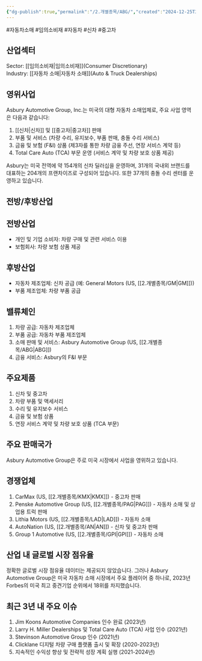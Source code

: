 ```yaml
---
{"dg-publish":true,"permalink":"/2.개별종목/ABG/","created":"2024-12-25T21:20:51.772+09:00","updated":"2025-07-29T21:37:04.241+09:00"}
---
```


#자동차소매 #임의소비재 #자동차 #신차 #중고차 
 
## 산업섹터

Sector: [[임의소비재\|임의소비재]](Consumer Discretionary)  
Industry: [[자동차 소매\|자동차 소매]](Auto & Truck Dealerships)

## 영위사업

Asbury Automotive Group, Inc.는 미국의 대형 자동차 소매업체로, 주요 사업 영역은 다음과 같습니다:

1. [[신차\|신차]] 및 [[중고차\|중고차]] 판매
2. 부품 및 서비스 (차량 수리, 유지보수, 부품 판매, 충돌 수리 서비스)
3. 금융 및 보험 (F&I) 상품 (제3자를 통한 차량 금융 주선, 연장 서비스 계약 등)
4. Total Care Auto (TCA) 부문 운영 (서비스 계약 및 차량 보호 상품 제공)

Asbury는 미국 전역에 약 154개의 신차 딜러십을 운영하며, 31개의 국내외 브랜드를 대표하는 204개의 프랜차이즈로 구성되어 있습니다. 또한 37개의 충돌 수리 센터를 운영하고 있습니다.

## 전방/후방산업

## 전방산업

- 개인 및 기업 소비자: 차량 구매 및 관련 서비스 이용
- 보험회사: 차량 보험 상품 제공

## 후방산업

- 자동차 제조업체: 신차 공급 (예: General Motors (US, [[2.개별종목/GM\|GM]]))
- 부품 제조업체: 차량 부품 공급

## 밸류체인

1. 차량 공급: 자동차 제조업체
2. 부품 공급: 자동차 부품 제조업체
3. 소매 판매 및 서비스: Asbury Automotive Group (US, [[2.개별종목/ABG\|ABG]])
4. 금융 서비스: Asbury의 F&I 부문

## 주요제품

1. 신차 및 중고차
2. 차량 부품 및 액세서리
3. 수리 및 유지보수 서비스
4. 금융 및 보험 상품
5. 연장 서비스 계약 및 차량 보호 상품 (TCA 부문)

## 주요 판매국가

Asbury Automotive Group은 주로 미국 시장에서 사업을 영위하고 있습니다.

## 경쟁업체

1. CarMax (US, [[2.개별종목/KMX\|KMX]]) - 중고차 판매
2. Penske Automotive Group (US, [[2.개별종목/PAG\|PAG]]) - 자동차 소매 및 상업용 트럭 판매
3. Lithia Motors (US, [[2.개별종목/LAD\|LAD]]) - 자동차 소매
4. AutoNation (US, [[2.개별종목/AN\|AN]]) - 신차 및 중고차 판매
5. Group 1 Automotive (US, [[2.개별종목/GPI\|GPI]]) - 자동차 소매

## 산업 내 글로벌 시장 점유율

정확한 글로벌 시장 점유율 데이터는 제공되지 않았습니다. 그러나 Asbury Automotive Group은 미국 자동차 소매 시장에서 주요 플레이어 중 하나로, 2023년 Forbes의 미국 최고 중견기업 순위에서 18위를 차지했습니다.

## 최근 3년 내 주요 이슈

1. Jim Koons Automotive Companies 인수 완료 (2023년)
2. Larry H. Miller Dealerships 및 Total Care Auto (TCA) 사업 인수 (2021년)
3. Stevinson Automotive Group 인수 (2021년)
4. Clicklane 디지털 차량 구매 플랫폼 출시 및 확장 (2020-2023년)
5. 지속적인 수익성 향상 및 전략적 성장 계획 실행 (2021-2024년)
